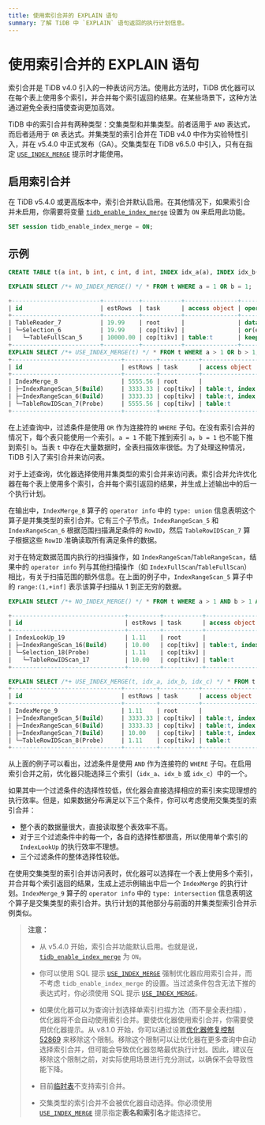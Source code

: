 ```yaml
---
title: 使用索引合并的 EXPLAIN 语句
summary: 了解 TiDB 中 `EXPLAIN` 语句返回的执行计划信息。
---
```


# 使用索引合并的 EXPLAIN 语句

索引合并是 TiDB v4.0 引入的一种表访问方法。使用此方法时，TiDB 优化器可以在每个表上使用多个索引，并合并每个索引返回的结果。在某些场景下，这种方法通过避免全表扫描使查询更加高效。

TiDB 中的索引合并有两种类型：交集类型和并集类型。前者适用于 `AND` 表达式，而后者适用于 `OR` 表达式。并集类型的索引合并在 TiDB v4.0 中作为实验特性引入，并在 v5.4.0 中正式发布（GA）。交集类型在 TiDB v6.5.0 中引入，只有在指定 [`USE_INDEX_MERGE`](/optimizer-hints.md#use_index_merget1_name-idx1_name--idx2_name-) 提示时才能使用。

## 启用索引合并

在 TiDB v5.4.0 或更高版本中，索引合并默认启用。在其他情况下，如果索引合并未启用，你需要将变量 [`tidb_enable_index_merge`](/system-variables.md#tidb_enable_index_merge-new-in-v40) 设置为 `ON` 来启用此功能。

```sql
SET session tidb_enable_index_merge = ON;
```

## 示例

```sql
CREATE TABLE t(a int, b int, c int, d int, INDEX idx_a(a), INDEX idx_b(b), INDEX idx_c(c), INDEX idx_d(d));
```

```sql
EXPLAIN SELECT /*+ NO_INDEX_MERGE() */ * FROM t WHERE a = 1 OR b = 1;

+-------------------------+----------+-----------+---------------+--------------------------------------+
| id                      | estRows  | task      | access object | operator info                        |
+-------------------------+----------+-----------+---------------+--------------------------------------+
| TableReader_7           | 19.99    | root      |               | data:Selection_6                     |
| └─Selection_6           | 19.99    | cop[tikv] |               | or(eq(test.t.a, 1), eq(test.t.b, 1)) |
|   └─TableFullScan_5     | 10000.00 | cop[tikv] | table:t       | keep order:false, stats:pseudo       |
+-------------------------+----------+-----------+---------------+--------------------------------------+
EXPLAIN SELECT /*+ USE_INDEX_MERGE(t) */ * FROM t WHERE a > 1 OR b > 1;
+-------------------------------+---------+-----------+-------------------------+------------------------------------------------+
| id                            | estRows | task      | access object           | operator info                                  |
+-------------------------------+---------+-----------+-------------------------+------------------------------------------------+
| IndexMerge_8                  | 5555.56 | root      |                         | type: union                                    |
| ├─IndexRangeScan_5(Build)     | 3333.33 | cop[tikv] | table:t, index:idx_a(a) | range:(1,+inf], keep order:false, stats:pseudo |
| ├─IndexRangeScan_6(Build)     | 3333.33 | cop[tikv] | table:t, index:idx_b(b) | range:(1,+inf], keep order:false, stats:pseudo |
| └─TableRowIDScan_7(Probe)     | 5555.56 | cop[tikv] | table:t                 | keep order:false, stats:pseudo                 |
+-------------------------------+---------+-----------+-------------------------+------------------------------------------------+
```

在上述查询中，过滤条件是使用 `OR` 作为连接符的 `WHERE` 子句。在没有索引合并的情况下，每个表只能使用一个索引。`a = 1` 不能下推到索引 `a`，`b = 1` 也不能下推到索引 `b`。当表 `t` 中存在大量数据时，全表扫描效率很低。为了处理这种情况，TiDB 引入了索引合并来访问表。

对于上述查询，优化器选择使用并集类型的索引合并来访问表。索引合并允许优化器在每个表上使用多个索引，合并每个索引返回的结果，并生成上述输出中的后一个执行计划。

在输出中，`IndexMerge_8` 算子的 `operator info` 中的 `type: union` 信息表明这个算子是并集类型的索引合并。它有三个子节点。`IndexRangeScan_5` 和 `IndexRangeScan_6` 根据范围扫描满足条件的 `RowID`，然后 `TableRowIDScan_7` 算子根据这些 `RowID` 准确读取所有满足条件的数据。

对于在特定数据范围内执行的扫描操作，如 `IndexRangeScan`/`TableRangeScan`，结果中的 `operator info` 列与其他扫描操作（如 `IndexFullScan`/`TableFullScan`）相比，有关于扫描范围的额外信息。在上面的例子中，`IndexRangeScan_5` 算子中的 `range:(1,+inf]` 表示该算子扫描从 1 到正无穷的数据。

```sql
EXPLAIN SELECT /*+ NO_INDEX_MERGE() */ * FROM t WHERE a > 1 AND b > 1 AND c = 1;  -- 不使用索引合并

+--------------------------------+---------+-----------+-------------------------+---------------------------------------------+
| id                             | estRows | task      | access object           | operator info                               |
+--------------------------------+---------+-----------+-------------------------+---------------------------------------------+
| IndexLookUp_19                 | 1.11    | root      |                         |                                             |
| ├─IndexRangeScan_16(Build)     | 10.00   | cop[tikv] | table:t, index:idx_c(c) | range:[1,1], keep order:false, stats:pseudo |
| └─Selection_18(Probe)          | 1.11    | cop[tikv] |                         | gt(test.t.a, 1), gt(test.t.b, 1)            |
|   └─TableRowIDScan_17          | 10.00   | cop[tikv] | table:t                 | keep order:false, stats:pseudo              |
+--------------------------------+---------+-----------+-------------------------+---------------------------------------------+

EXPLAIN SELECT /*+ USE_INDEX_MERGE(t, idx_a, idx_b, idx_c) */ * FROM t WHERE a > 1 AND b > 1 AND c = 1;  -- 使用索引合并
+-------------------------------+---------+-----------+-------------------------+------------------------------------------------+
| id                            | estRows | task      | access object           | operator info                                  |
+-------------------------------+---------+-----------+-------------------------+------------------------------------------------+
| IndexMerge_9                  | 1.11    | root      |                         | type: intersection                             |
| ├─IndexRangeScan_5(Build)     | 3333.33 | cop[tikv] | table:t, index:idx_a(a) | range:(1,+inf], keep order:false, stats:pseudo |
| ├─IndexRangeScan_6(Build)     | 3333.33 | cop[tikv] | table:t, index:idx_b(b) | range:(1,+inf], keep order:false, stats:pseudo |
| ├─IndexRangeScan_7(Build)     | 10.00   | cop[tikv] | table:t, index:idx_c(c) | range:[1,1], keep order:false, stats:pseudo    |
| └─TableRowIDScan_8(Probe)     | 1.11    | cop[tikv] | table:t                 | keep order:false, stats:pseudo                 |
+-------------------------------+---------+-----------+-------------------------+------------------------------------------------+
```

从上面的例子可以看出，过滤条件是使用 `AND` 作为连接符的 `WHERE` 子句。在启用索引合并之前，优化器只能选择三个索引（`idx_a`、`idx_b` 或 `idx_c`）中的一个。

如果其中一个过滤条件的选择性较低，优化器会直接选择相应的索引来实现理想的执行效率。但是，如果数据分布满足以下三个条件，你可以考虑使用交集类型的索引合并：

- 整个表的数据量很大，直接读取整个表效率不高。
- 对于三个过滤条件中的每一个，各自的选择性都很高，所以使用单个索引的 `IndexLookUp` 的执行效率不理想。
- 三个过滤条件的整体选择性较低。

在使用交集类型的索引合并访问表时，优化器可以选择在一个表上使用多个索引，并合并每个索引返回的结果，生成上述示例输出中后一个 `IndexMerge` 的执行计划。`IndexMerge_9` 算子的 `operator info` 中的 `type: intersection` 信息表明这个算子是交集类型的索引合并。执行计划的其他部分与前面的并集类型索引合并示例类似。

> **注意：**
>
> - 从 v5.4.0 开始，索引合并功能默认启用。也就是说，[`tidb_enable_index_merge`](/system-variables.md#tidb_enable_index_merge-new-in-v40) 为 `ON`。
>
> - 你可以使用 SQL 提示 [`USE_INDEX_MERGE`](/optimizer-hints.md#use_index_merget1_name-idx1_name--idx2_name-) 强制优化器应用索引合并，而不考虑 `tidb_enable_index_merge` 的设置。当过滤条件包含无法下推的表达式时，你必须使用 SQL 提示 [`USE_INDEX_MERGE`](/optimizer-hints.md#use_index_merget1_name-idx1_name--idx2_name-)。
>
> - 如果优化器可以为查询计划选择单索引扫描方法（而不是全表扫描），优化器将不会自动使用索引合并。要使优化器使用索引合并，你需要使用优化器提示。从 v8.1.0 开始，你可以通过设置[优化器修复控制 52869](/optimizer-fix-controls.md#52869-new-in-v810) 来移除这个限制。移除这个限制可以让优化器在更多查询中自动选择索引合并，但可能会导致优化器忽略最优执行计划。因此，建议在移除这个限制之前，对实际使用场景进行充分测试，以确保不会导致性能下降。
>
> - 目前[临时表](/temporary-tables.md)不支持索引合并。
>
> - 交集类型的索引合并不会被优化器自动选择。你必须使用 [`USE_INDEX_MERGE`](/optimizer-hints.md#use_index_merget1_name-idx1_name--idx2_name-) 提示指定**表名和索引名**才能选择它。
